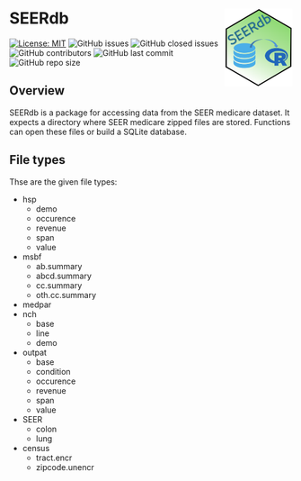 
# SEERdb <a href="https://github.com/BCC-Biostats/SEERdb"><img src="man/figures/SEERdbhex.png" align="right" height="138" /></a>

[![License:
MIT](https://img.shields.io/badge/License-MIT-yellow.svg)](https://opensource.org/licenses/MIT)
![GitHub
issues](https://img.shields.io/github/issues/BCC-Biostats/SEERdb)
![GitHub closed
issues](https://img.shields.io/github/issues-closed/BCC-Biostats/SEERdb)
![GitHub
contributors](https://img.shields.io/github/contributors/BCC-Biostats/SEERdb)
![GitHub last
commit](https://img.shields.io/github/last-commit/BCC-Biostats/SEERdb)
![GitHub repo
size](https://img.shields.io/github/repo-size/BCC-Biostats/SEERdb)

## Overview

SEERdb is a package for accessing data from the SEER medicare dataset.
It expects a directory where SEER medicare zipped files are stored.
Functions can open these files or build a SQLite database.

## File types

Thse are the given file types:

- hsp
  - demo
  - occurence
  - revenue
  - span
  - value
- msbf
  - ab.summary
  - abcd.summary
  - cc.summary
  - oth.cc.summary
- medpar
- nch
  - base
  - line
  - demo
- outpat
  - base
  - condition
  - occurence
  - revenue
  - span
  - value
- SEER
  - colon
  - lung
- census
  - tract.encr
  - zipcode.unencr
